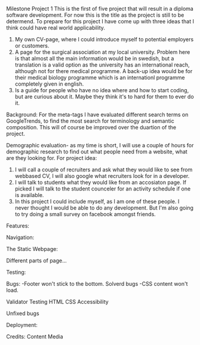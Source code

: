 Milestone Project 1
This is the first of five project that will result in a diploma software development. For now this is the title as the project is still to be determend.
To prepare for this project I have come up with three ideas that I think could have real world applicability. 
1. My own CV-page, where I could introduce myself to potential employers or customers.
2. A page for the surgical association at my local university. Problem here is that almost all the main information would be in swedish, but a translation is a valid option as the university has an international reach, although not for there medical programme. A back-up idea would be for their medical biology programme which is an internationl programme completely given in english.
3. Is a guide for people who have no idea where and how to start coding, but are curious about it. Maybe they think it's to hard for them to ever do it.

Background:
For the meta-tags I have evaluated different search terms on GoogleTrends, to find the most search for terminology and semantic composition. This will of course be improved over the duartion of the project.

Demographic evaluation- as my time is short, I will use a couple of hours for demographic research to find out what people need from a website, what are they looking for.
For project idea:
1. I will call a couple of recruiters and ask what they would like to see from webbased CV, I will also google what recruiters look for in a developer.
2. I will talk to students what they would like from an accosiaton page. If picked I will talk to the student counceler for an activity schedule if one is available.
3. In this project I could include myself, as I am one of these people. I never thought I would be able to do any development. But I'm also going to try doing a small survey on facebook amongst friends.

Features:

Navigation:

The Static Webpage:

Different parts of page...

Testing:

Bugs:
-Footer won't stick to the bottom.
Solverd bugs
-CSS content won't load.

Validator Testing
HTML
CSS
Accessibility

Unfixed bugs

Deployment:

Credits:
Content
Media
